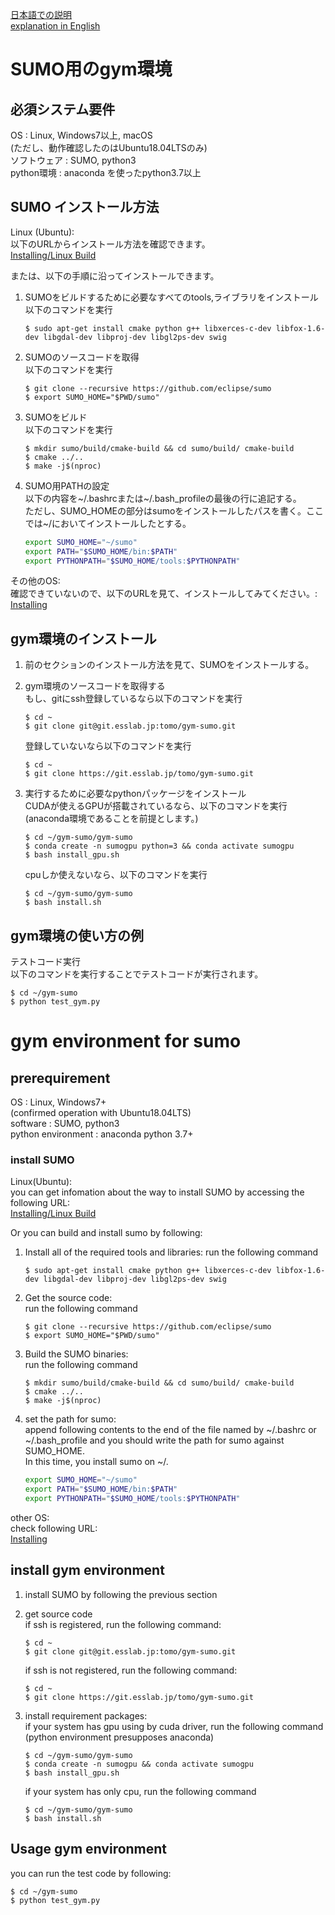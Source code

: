 [日本語での説明](#SUMO用のgym環境)  
[explanation in English](#gym-environment-for-sumo)
# SUMO用のgym環境

## 必須システム要件
OS : Linux, Windows7以上, macOS  
(ただし、動作確認したのはUbuntu18.04LTSのみ)  
ソフトウェア : SUMO, python3  
python環境 : anaconda を使ったpython3.7以上

## SUMO インストール方法
Linux (Ubuntu):  
以下のURLからインストール方法を確認できます。  
[Installing/Linux Build](https://sumo.dlr.de/docs/Installing/Linux_Build.html)

または、以下の手順に沿ってインストールできます。
1. SUMOをビルドするために必要なすべてのtools,ライブラリをインストール  
   以下のコマンドを実行

    ```
    $ sudo apt-get install cmake python g++ libxerces-c-dev libfox-1.6-dev libgdal-dev libproj-dev libgl2ps-dev swig
    ```

1. SUMOのソースコードを取得  
   以下のコマンドを実行

    ```
    $ git clone --recursive https://github.com/eclipse/sumo
    $ export SUMO_HOME="$PWD/sumo"
    ```

1. SUMOをビルド  
   以下のコマンドを実行

    ```
    $ mkdir sumo/build/cmake-build && cd sumo/build/ cmake-build
    $ cmake ../..
    $ make -j$(nproc)
    ```

1. SUMO用PATHの設定  
   以下の内容を~/.bashrcまたは~/.bash_profileの最後の行に追記する。  
   ただし、SUMO_HOMEの部分はsumoをインストールしたパスを書く。ここでは~/においてインストールしたとする。

    ```sh
    export SUMO_HOME="~/sumo"
    export PATH="$SUMO_HOME/bin:$PATH"
    export PYTHONPATH="$SUMO_HOME/tools:$PYTHONPATH"
    ```

その他のOS:  
確認できていないので、以下のURLを見て、インストールしてみてください。:  
[Installing](https://sumo.dlr.de/docs/Installing.html)

## gym環境のインストール
1. 前のセクションのインストール方法を見て、SUMOをインストールする。
1. gym環境のソースコードを取得する  
    もし、gitにssh登録しているなら以下のコマンドを実行

    ```
    $ cd ~
    $ git clone git@git.esslab.jp:tomo/gym-sumo.git
    ```

    登録していないなら以下のコマンドを実行

    ```
    $ cd ~
    $ git clone https://git.esslab.jp/tomo/gym-sumo.git
    ```

1. 実行するために必要なpythonパッケージをインストール  
   CUDAが使えるGPUが搭載されているなら、以下のコマンドを実行  
   (anaconda環境であることを前提とします。)

    ```
    $ cd ~/gym-sumo/gym-sumo
    $ conda create -n sumogpu python=3 && conda activate sumogpu
    $ bash install_gpu.sh
    ```

   cpuしか使えないなら、以下のコマンドを実行

    ```
    $ cd ~/gym-sumo/gym-sumo
    $ bash install.sh
    ```

## gym環境の使い方の例
テストコード実行  
以下のコマンドを実行することでテストコードが実行されます。

```
$ cd ~/gym-sumo
$ python test_gym.py
```

# gym environment for sumo

## prerequirement
OS : Linux, Windows7+  
(confirmed operation with Ubuntu18.04LTS)  
software : SUMO, python3  
python environment : anaconda python 3.7+  

### install SUMO
Linux(Ubuntu):  
you can get infomation about the way to install SUMO by accessing the following URL:  
[Installing/Linux Build](https://sumo.dlr.de/docs/Installing/Linux_Build.html)

Or you can build and install sumo by following:
1. Install all of the required tools and libraries: 
   run the following command

    ```
    $ sudo apt-get install cmake python g++ libxerces-c-dev libfox-1.6-dev libgdal-dev libproj-dev libgl2ps-dev swig
    ```

1. Get the source code:  
   run the following command

    ```
    $ git clone --recursive https://github.com/eclipse/sumo
    $ export SUMO_HOME="$PWD/sumo"
    ```

1. Build the SUMO binaries:  
   run the following command

    ```
    $ mkdir sumo/build/cmake-build && cd sumo/build/ cmake-build
    $ cmake ../..
    $ make -j$(nproc)
    ```

1. set the path for sumo:  
   append following contents to the end of the file named by ~/.bashrc or ~/.bash_profile
   and you should write the path for sumo against SUMO_HOME.   
   In this time, you install sumo on ~/.

    ```sh
    export SUMO_HOME="~/sumo"
    export PATH="$SUMO_HOME/bin:$PATH"
    export PYTHONPATH="$SUMO_HOME/tools:$PYTHONPATH"
    ```

other OS:  
check following URL:  
[Installing](https://sumo.dlr.de/docs/Installing.html)

## install gym environment
1. install SUMO by following the previous section
1. get source code  
    if ssh is registered, run the following command:
    
    ```
    $ cd ~
    $ git clone git@git.esslab.jp:tomo/gym-sumo.git
    ```
    
    if ssh is not registered, run the following command:
    
    ```
    $ cd ~
    $ git clone https://git.esslab.jp/tomo/gym-sumo.git
    ```

1. install requirement packages:  
   if your system has gpu using by cuda driver, run the following command  
   (python environment presupposes anaconda)

    ```
    $ cd ~/gym-sumo/gym-sumo
    $ conda create -n sumogpu && conda activate sumogpu
    $ bash install_gpu.sh
    ```

   if your system has only cpu, run the following command

    ```
    $ cd ~/gym-sumo/gym-sumo
    $ bash install.sh
    ```

## Usage gym environment
you can run the test code by following:

```
$ cd ~/gym-sumo
$ python test_gym.py
```
